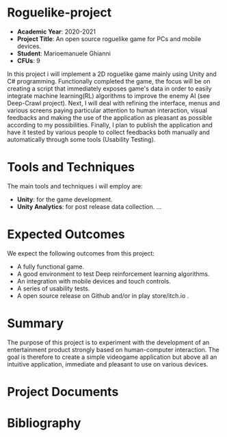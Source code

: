 # Roguelike-project

- **Academic Year**: 2020-2021
- **Project Title**: An open source roguelike game for PCs and mobile devices.
- **Student**: Marioemanuele Ghianni
- **CFUs**: 9 

In this project i will implement a 2D roguelike game mainly using Unity and C# programming. 
Functionally completed the game, the focus will be on creating a script that immediately exposes game's data in order to easily integrate machine learning(RL) algorithms to improve the enemy AI (see Deep-Crawl project). 
Next, I will deal with refining the interface, menus and various screens paying particular attention to human interaction, visual feedbacks and making the use of the application as pleasant as possible according to my possibilities. 
Finally, I plan to publish the application and have it tested by various people to collect feedbacks both manually and automatically through some tools (Usability Testing).

# Tools and Techniques

The main tools and techniques i will employ are:
- **Unity**: for the game development.
- **Unity Analytics**: for post release data collection.
...

# Expected Outcomes

We expect the following outcomes from this project:
- A fully functional game.
- A good environment to test Deep reinforcement learning algorithms.
- An integration with mobile devices and touch controls.
- A series of usability tests.
- A open source release on Github and/or in play store/itch.io . 



# Summary
The purpose of this project is to experiment with the development of an entertainment product strongly based on human-computer interaction. 
The goal is therefore to create a simple videogame application but above all an intuitive application, immediate and pleasant to use on various devices.

# Project Documents


# Bibliography
